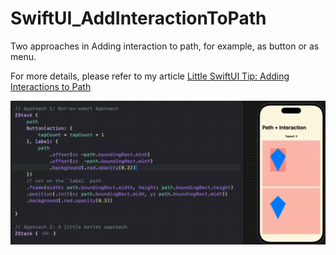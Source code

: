 # SwiftUI_AddInteractionToPath
Two approaches in Adding interaction to path, for example, as button or as menu.

For more details, please refer to my article [Little SwiftUI Tip: Adding Interactions to Path](https://medium.com/@itsuki.enjoy/little-swiftui-tip-adding-interactions-to-path-d1914eca9dc8)

![](./demo.gif)

